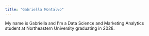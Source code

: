 ```yaml
---
title: "Gabriella Montalvo"
---
```


My name is Gabriella and I'm a Data Science and Marketing Analytics student at Northeastern University graduating in 2028. 